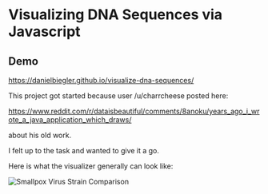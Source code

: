 # Visualizing DNA Sequences via Javascript

## Demo

https://danielbiegler.github.io/visualize-dna-sequences/

This project got started because user /u/charrcheese posted here: 

https://www.reddit.com/r/dataisbeautiful/comments/8anoku/years_ago_i_wrote_a_java_application_which_draws/

about his old work.

I felt up to the task and wanted to give it a go.

Here is what the visualizer generally can look like:

![Smallpox Virus Strain Comparison](https://github.com/DanielBiegler/visualize-dna-sequences/blob/master/media/vaccinia_variola_comparison.gif)
